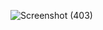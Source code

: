 ![Screenshot (403)](https://github.com/Srimana07/KolkataKonnect/assets/137758547/ccbdc8aa-f8df-435a-a858-b8a0a4945ee6)

